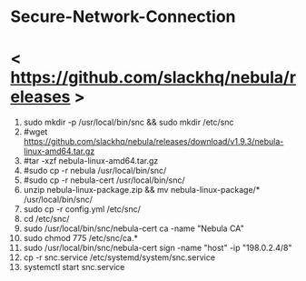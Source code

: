 # Secure-Network-Connection
# < https://github.com/slackhq/nebula/releases >
1. sudo mkdir -p /usr/local/bin/snc && sudo mkdir /etc/snc
2. #wget https://github.com/slackhq/nebula/releases/download/v1.9.3/nebula-linux-amd64.tar.gz
3. #tar -xzf nebula-linux-amd64.tar.gz
4. #sudo cp -r  nebula /usr/local/bin/snc/
6. #sudo cp -r  nebula-cert /usr/local/bin/snc/
4. unzip nebula-linux-package.zip && mv nebula-linux-package/* /usr/local/bin/snc/
7. sudo cp -r  config.yml  /etc/snc/
8. cd /etc/snc/
9. sudo /usr/local/bin/snc/nebula-cert ca -name "Nebula CA"
11. sudo chmod 775 /etc/snc/ca.* 
13. sudo /usr/local/bin/snc/nebula-cert sign -name "host" -ip "198.0.2.4/8"
14. cp -r snc.service /etc/systemd/system/snc.service
15. systemctl start snc.service
